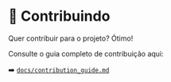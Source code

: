 # 🤝 Contribuindo

Quer contribuir para o projeto? Ótimo!

Consulte o guia completo de contribuição aqui:

➡️ [`docs/contribution_guide.md`](docs/contribution_guide.md)
